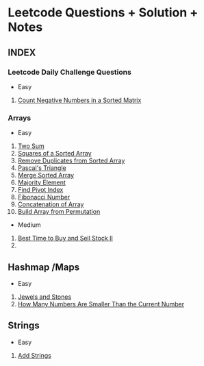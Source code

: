 # Leetcode Questions + Solution + Notes

## INDEX
### Leetcode Daily Challenge Questions
- Easy
1. [Count Negative Numbers in a Sorted Matrix](https://github.com/smriti-sk/LeetCode/tree/main/Count%20Negative%20Numbers%20in%20a%20Sorted%20Matrix)


### Arrays
- Easy

1. [Two Sum](https://github.com/smriti-sk/LeetCode/tree/main/two%20sum)
2. [Squares of a Sorted Array](https://github.com/smriti-sk/LeetCode/tree/main/Squares%20of%20a%20Sorted%20Array)
3. [Remove Duplicates from Sorted Array](https://github.com/smriti-sk/LeetCode/tree/main/Remove%20Duplicates%20from%20Sorted%20Array)
4. [Pascal's Triangle](https://github.com/smriti-sk/LeetCode/tree/main/Pascal's%20Triangle)
5. [Merge Sorted Array](https://github.com/smriti-sk/LeetCode/tree/main/Merge%20Sorted%20Array)
6. [Majority Element](https://github.com/smriti-sk/LeetCode/tree/main/Majority%20Element)
7. [Find Pivot Index](https://github.com/smriti-sk/LeetCode/tree/main/Find%20Pivot%20Index)
8. [Fibonacci Number](https://github.com/smriti-sk/LeetCode/tree/main/Fibonacci%20Number)
9. [Concatenation of Array](https://github.com/smriti-sk/LeetCode/tree/main/Concatenation%20of%20Array)
10. [Build Array from Permutation](https://github.com/smriti-sk/LeetCode/tree/main/Build%20Array%20from%20Permutation)

- Medium
1. [Best Time to Buy and Sell Stock II](https://github.com/smriti-sk/LeetCode/tree/main/Best%20Time%20to%20Buy%20and%20Sell%20Stock%20II)
2. []()

## Hashmap /Maps
- Easy
1. [Jewels and Stones](https://github.com/smriti-sk/LeetCode/tree/main/Jewels%20and%20Stones)
2. [How Many Numbers Are Smaller Than the Current Number](https://github.com/smriti-sk/LeetCode/tree/main/How%20Many%20Numbers%20Are%20Smaller%20Than%20the%20Current%20Number)

## Strings
- Easy
1. [Add Strings](https://github.com/smriti-sk/LeetCode/tree/main/Add%20Strings)
